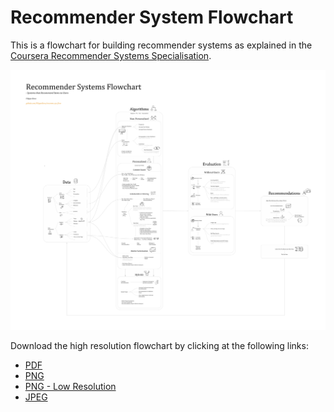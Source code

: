 # Recommender System Flowchart

This is a flowchart for building recommender systems as explained in the [Coursera Recommender Systems Specialisation](https://www.coursera.org/specializations/recommender-systems).

![recommender_systems_flowchart_low_resolution](flowchart/recommender_systems_flowchart_low_resolution.png)

Download the high resolution flowchart by clicking at the following links:

- [PDF](flowchart/recommender_systems_flowchart.pdf)
- [PNG](flowchart/recommender_systems_flowchart.png)
- [PNG - Low Resolution](flowchart/recommender_systems_flowchart_low_resolution.png)
- [JPEG](flowchart/recommender_systems_flowchart.jpg)